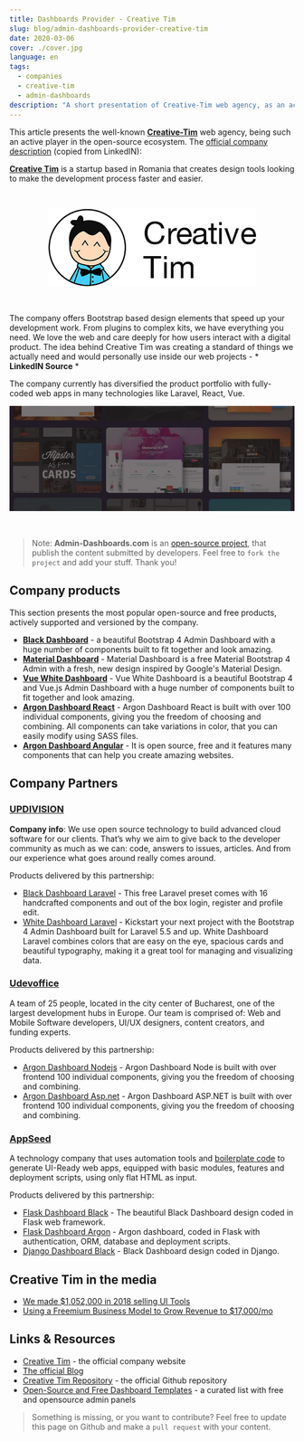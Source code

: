 ```yaml
---
title: Dashboards Provider - Creative Tim
slug: blog/admin-dashboards-provider-creative-tim
date: 2020-03-06
cover: ./cover.jpg
language: en
tags:
  - companies
  - creative-tim
  - admin-dashboards
description: "A short presentation of Creative-Tim web agency, as an active player in the open-source ecosystem."
---
```


This article presents the well-known **[Creative-Tim](https://www.creative-tim.com/?ref=appseed)** web agency, being such an active player in the open-source ecosystem. The [official company description](https://www.linkedin.com/company/creative-tim/about/) (copied from LinkedIN):

**[Creative Tim](https://www.creative-tim.com/?ref=appseed)** is a startup based in Romania that creates design tools looking to make the development process faster and easier.

<br />
<center>

![Creative Tim Admin Dashboards Provider - Company Logo.](https://raw.githubusercontent.com/admin-dashboards/static/master/companies/creative-tim-company-logo.png)

</center>
<br />

The company offers Bootstrap based design elements that speed up your development work. From plugins to complex kits, we have everything you need. We love the web and care deeply for how users interact with a digital product. The idea behind Creative Tim was creating a standard of things we actually need and would personally use inside our web projects - * **LinkedIN Source** *

The company currently has diversified the product portfolio with fully-coded web apps in many technologies like Laravel, React, Vue.

![Creative Tim Admin Dashboards Provider - Company Banner.](https://raw.githubusercontent.com/admin-dashboards/static/master/companies/creative-tim-company-banner.jpg)

<br />

> Note: **Admin-Dashboards.com** is an [open-source project](https://github.com/admin-dashboards/dashboards), that publish the content submitted by developers. Feel free to `fork the project` and add your stuff. Thank you!

## Company products

This section presents the most popular open-source and free products, actively supported and versioned by the company.

- **[Black Dashboard](https://www.creative-tim.com/product/black-dashboard)** - a beautiful Bootstrap 4 Admin Dashboard with a huge number of components built to fit together and look amazing.
- **[Material Dashboard](https://www.creative-tim.com/product/material-dashboard)** - Material Dashboard is a free Material Bootstrap 4 Admin with a fresh, new design inspired by Google's Material Design.
- **[Vue White Dashboard](https://www.creative-tim.com/product/vue-white-dashboard)** - Vue White Dashboard is a beautiful Bootstrap 4 and Vue.js Admin Dashboard with a huge number of components built to fit together and look amazing.
- **[Argon Dashboard React](https://www.creative-tim.com/product/argon-dashboard-react)** - Argon Dashboard React is built with over 100 individual components, giving you the freedom of choosing and combining. All components can take variations in color, that you can easily modify using SASS files.
- **[Argon Dashboard Angular](https://www.creative-tim.com/product/argon-dashboard-angular)** - It is open source, free and it features many components that can help you create amazing websites.

## Company Partners

### [UPDIVISION](https://updivision.com/?ref=appseed)

**Company info**: We use open source technology to build advanced cloud software for our clients. That’s why we aim to give back to the developer community as much as we can: code, answers to issues, articles. And from our experience what goes around really comes around.

Products delivered by this partnership:

- [Black Dashboard Laravel](https://www.creative-tim.com/product/black-dashboard-laravel) - This free Laravel preset comes with 16 handcrafted components and out of the box login, register and profile edit.
- [White Dashboard Laravel](https://www.creative-tim.com/product/white-dashboard-laravel) - Kickstart your next project with the Bootstrap 4 Admin Dashboard built for Laravel 5.5 and up. White Dashboard Laravel combines colors that are easy on the eye, spacious cards and beautiful typography, making it a great tool for managing and visualizing data.

### [Udevoffice](https://udevoffice.com/?ref=appseed)

A team of 25 people, located in the city center of Bucharest, one of the largest development hubs in Europe. Our team is comprised of: Web and Mobile Software developers, UI/UX designers, content creators, and funding experts.

Products delivered by this partnership:

- [Argon Dashboard Nodejs](https://www.creative-tim.com/product/argon-dashboard-nodejs) - Argon Dashboard Node is built with over frontend 100 individual components, giving you the freedom of choosing and combining.
- [Argon Dashboard Asp.net](https://www.creative-tim.com/product/argon-dashboard-asp-net) - Argon Dashboard ASP.NET is built with over frontend 100 individual components, giving you the freedom of choosing and combining.

### [AppSeed](https://appseed.us/)

A technology company that uses automation tools and [boilerplate code](https://appseed.us/boilerplate-code) to generate UI-Ready web apps, equipped with basic modules, features and deployment scripts, using only flat HTML as input.

Products delivered by this partnership:

- [Flask Dashboard Black](https://appseed.us/admin-dashboards/flask-dashboard-black) - The beautiful Black Dashboard design coded in Flask web framework.
- [Flask Dashboard Argon](https://appseed.us/admin-dashboards/flask-dashboard-argon) - Argon dashboard, coded in Flask with authentication, ORM, database and deployment scripts.
- [Django Dashboard Black](https://appseed.us/admin-dashboards/django-dashboard-black) - Black Dashboard design coded in Django.

## Creative Tim in the media

- [We made $1,052,000 in 2018 selling UI Tools](https://www.freecodecamp.org/news/we-made-1-052-000-in-2018-selling-ui-tools-here-is-what-we-learned-38920d86a296/)
- [Using a Freemium Business Model to Grow Revenue to $17,000/mo](https://www.indiehackers.com/interview/using-a-freemium-business-model-to-grow-revenue-to-17-000-mo-fcd1be4ff4)

## Links & Resources

- [Creative Tim](https://www.creative-tim.com/) - the official company website
- [The official Blog](https://www.creative-tim.com/blog)
- [Creative Tim Repository](https://github.com/creativetimofficial) - the official Github repository
- [Open-Source and Free Dashboard Templates](https://www.creative-tim.com/blog/web-design/free-dashboard-templates/) - a curated list with free and opensource admin panels

> Something is missing, or you want to contribute? Feel free to update this page on Github and make a `pull request` with your content. 





